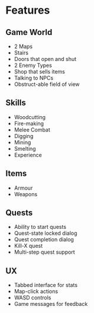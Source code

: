 # Features

## Game World

* 2 Maps
* Stairs
* Doors that open and shut
* 2 Enemy Types
* Shop that sells items
* Talking to NPCs
* Obstruct-able field of view

## Skills

* Woodcutting
* Fire-making
* Melee Combat
* Digging
* Mining
* Smelting
* Experience

## Items

* Armour
* Weapons

## Quests

* Ability to start quests
* Quest-state locked dialog
* Quest completion dialog
* Kill-X quest
* Multi-step quest support

## UX

* Tabbed interface for stats
* Map-click actions
* WASD controls
* Game messages for feedback
